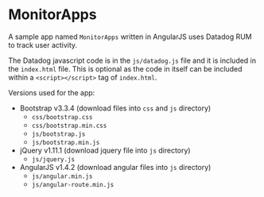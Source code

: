 # MonitorApps

A sample app named `MonitorApps` written in AngularJS uses Datadog RUM to track user activity.

The Datadog javascript code is in the `js/datadog.js` file and it is included in the `index.html` file. 
This is optional as the code in itself can be included within a `<script></script>` tag of `index.html`.

Versions used for the app:

* Bootstrap v3.3.4 (download files into `css` and `js` directory)
    * `css/bootstrap.css`
    * `css/bootstrap.min.css`
    * `js/bootstrap.js`
    * `js/bootstrap.min.js`
* jQuery v1.11.1 (download jquery file into `js` directory)
    * `js/jquery.js`
* AngularJS v1.4.2 (download angular files into `js` directory)
    * `js/angular.min.js`
    * `js/angular-route.min.js`


